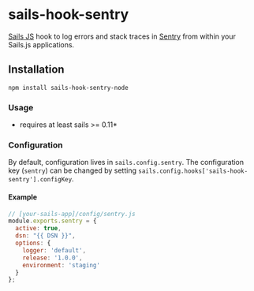 # sails-hook-sentry

[Sails JS](http://sailsjs.org) hook to log errors and stack traces in [Sentry](https://github.com/getsentry/sentry) from within your Sails.js applications.

## Installation

`npm install sails-hook-sentry-node`

### Usage

* requires at least sails >= 0.11*

### Configuration

By default, configuration lives in `sails.config.sentry`.  The configuration key (`sentry`) can be changed by setting `sails.config.hooks['sails-hook-sentry'].configKey`.

#### Example

```javascript
// [your-sails-app]/config/sentry.js
module.exports.sentry = {
  active: true,
  dsn: "{{ DSN }}",
  options: {
    logger: 'default',
    release: '1.0.0',
    environment: 'staging'
  }
};
```
